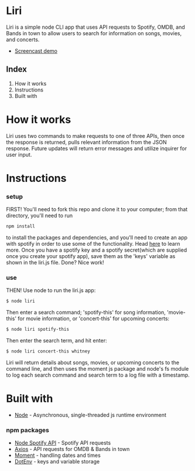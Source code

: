# Liri
Liri is a simple node CLI app that uses API requests to Spotify, OMDB, and Bands in town to allow users to search for information on songs, movies, and concerts.

* [Screencast demo](https://drive.google.com/file/d/191I_U8o-iMNz6yOSSfzNw2zwliBaeBGp/view)

## Index
1. How it works
2. Instructions
3. Built with

# How it works
Liri uses two commands to make requests to one of three APIs, then once the response is returned, pulls relevant information from the JSON response. Future updates will return error messages and utilize inquirer for user input.

# Instructions
### setup
FIRST! You'll need to fork this repo and clone it to your computer; from that directory, you'll need to run 
```sh
npm install
``` 
to install the packages and dependencies, and you'll need to create an app with spotify in order to use some of the functionality. Head [here](https://developer.spotify.com/documentation/web-api/) to learn more. Once you have a spotify key and a spotify secret(which are supplied once you create your spotify app), save them as the 'keys' variable as shown in the liri.js file. Done? Nice work!

### use
THEN! Use node to run the liri.js app:
```sh
$ node liri
```
Then enter a search command; 'spotify-this' for song information, 'movie-this' for movie information, or 'concert-this' for upcoming concerts:
```sh
$ node liri spotify-this
```
Then enter the search term, and hit enter:
```sh
$ node liri concert-this whitney
```
Liri will return details about songs, movies, or upcoming concerts to the command line, and then uses the moment js package and node's fs module to log each search command and search term to a log file with a timestamp.  
 
# Built with
* [Node](https://nodejs.org/en/) - Asynchronous, single-threaded js runtime environment
### npm packages
* [Node Spotify API](https://www.npmjs.com/package/node-spotify-api) - Spotify API requests
* [Axios](https://www.npmjs.com/package/axios) - API requests for OMDB & Bands in town
* [Moment](https://www.npmjs.com/package/moment) - handling dates and times
* [DotEnv](https://www.npmjs.com/package/dotenv) - keys and variable storage 
